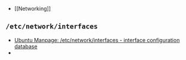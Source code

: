 - [[Networking]]

## `/etc/network/interfaces`
- [Ubuntu Manpage: /etc/network/interfaces - interface configuration database](https://manpages.ubuntu.com/manpages/jammy/en/man5/interfaces.5.html)
- 

